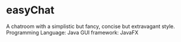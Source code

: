 # easyChat
A chatroom with a simplistic but fancy, concise but extravagant style.
Programming Language: Java
GUI framework: JavaFX

